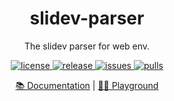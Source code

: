 <h1 align="center">slidev-parser</h1>

<p align="center">
The slidev parser for web env.
</p>

<p align="center">
  <a href="https://github.com/MarleneJiang/slidev-parser/blob/main/LICENSE.md">
    <img src="https://img.shields.io/github/license/MarleneJiang/slidev-parser?color=red" alt="license">
  </a>
  <a href="https://github.com/MarleneJiang/slidev-parser/releases">
    <img src="https://img.shields.io/github/v/release/MarleneJiang/slidev-parser?color=purple&include_prereleases" alt="release">
  </a>
  <a href="https://github.com/MarleneJiang/slidev-parser/issues">
    <img src="https://img.shields.io/github/issues/MarleneJiang/slidev-parser.svg?color=lightgreen" alt="issues">
  </a>
  <a href="https://github.com/MarleneJiang/slidev-parser/pulls">
    <img src="https://img.shields.io/github/issues-pr/MarleneJiang/slidev-parser.svg?color=lightgreen" alt="pulls">
  </a>
</p>

<p align="center">
<a href="">📚 Documentation</a> |
<a href="https://stackblitz.com/edit/vitejs-vite-hbatbgm5?file=src%2FApp.vue">🤹‍♂️ Playground</a>
</p>
<br>
